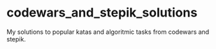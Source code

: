 # codewars_and_stepik_solutions
My solutions to popular katas and algoritmic tasks from codewars and stepik.
